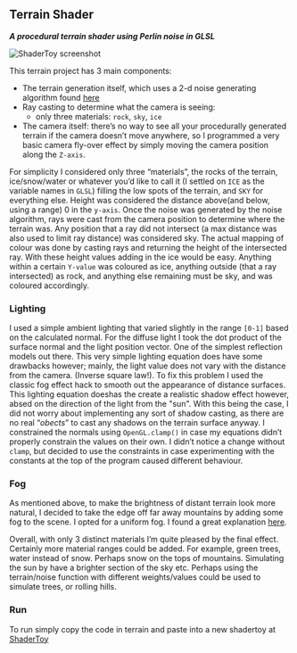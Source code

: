 ## Terrain Shader
***A procedural terrain shader using Perlin noise in GLSL*** 

![ShaderToy screenshot](img/screenshot.png)

This terrain project has 3 main components: 
- The terrain generation itself, which uses a 2-d noise generating algorithm found [here](http://shadertoy.wikia.com/wiki/Noise) 
- Ray casting to determine what the camera is seeing:
    - only three materials: `rock`, `sky`, `ice` 
- The camera itself: there’s no way to see all your procedurally generated terrain if the camera doesn’t move anywhere, so I programmed a very basic camera fly-over effect by simply moving the camera position along the `Z-axis`.

For simplicity I considered only three “materials”, the rocks of the terrain, ice/snow/water or whatever you’d like to call it (I settled on `ICE` as the variable names in `GLSL`) filling the low spots of the terrain, and `SKY` for everything else. Height was considered the distance above(and below, using a range) 0 in the `y-axis`. Once the noise was generated by the noise algorithm, rays were cast from the camera position to determine where the terrain was. Any position that a ray did not intersect (a max distance was also used to limit ray distance) was considered sky. The actual mapping of colour was done by casting rays and returning the height of the intersected ray. With these height values adding in the ice would be easy. Anything within a certain `Y-value` was coloured as ice, anything outside (that a ray intersected) as rock, and anything else remaining must be sky, and was coloured accordingly.

### Lighting
I used a simple ambient lighting that varied slightly in the range `[0-1]` based on the calculated normal. For the diffuse light I took the dot product of the surface normal and the light position vector. One of the simplest reflection models out there. This very simple lighting equation does have some drawbacks however; mainly, the light value does not vary with the distance from the camera. (Inverse square law!). To fix this problem I used the classic fog effect hack to smooth out the appearance of distance surfaces. This lighting equation doeshas the create a realistic shadow effect however, absed on the direction of the light from the "sun". With this being the case, I did not worry about implementing any sort of shadow casting, as there are no real “*obects*” to cast any shadows on the terrain surface anyway. I constrained the normals using `OpenGL.clamp()` in case my equations didn’t properly constrain the values on their own. I didn’t notice a change without `clamp`, but decided to use the constraints in case experimenting with the constants at the top of the program caused different behaviour.

### Fog
As mentioned above, to make the brightness of distant terrain look more natural, I decided to take the edge off far away mountains by adding some fog to the scene. I opted for a uniform fog.  I found a great explanation [here](http://in2gpu.com/2014/07/22/create-fog-shader/).

Overall, with only 3 distinct materials I’m quite pleased by the final effect. Certainly more material ranges could be added. For example, green trees, water instead of snow. Perhaps snow on the tops of mountains. Simulating the sun by have a brighter section of the sky etc. Perhaps using the terrain/noise function with different weights/values could be used to simulate trees, or rolling hills.

### Run
To run simply copy the code in terrain and paste into a new shadertoy at [ShaderToy](https://www.shadertoy.com/new)
